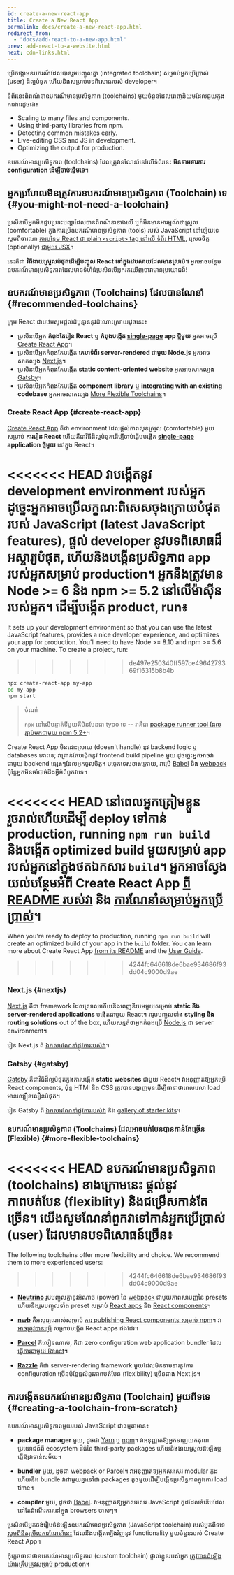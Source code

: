 ```yaml
---
id: create-a-new-react-app
title: Create a New React App
permalink: docs/create-a-new-react-app.html
redirect_from:
  - "docs/add-react-to-a-new-app.html"
prev: add-react-to-a-website.html
next: cdn-links.html
---
```


ប្រើចង្កោមឧបករណ៍ដែលបានរួមបញ្ចូលគ្នា (integrated toolchain) សម្រាប់អ្នកប្រើប្រាស់ (user) ដ៏ល្អបំផុត ហើយនិងសម្រាប់បទពិសោធរបស់ developer។

ទំព័រនេះពិពណ៌នាឧបករណ៍មានប្រសិទ្ធភាព (toolchains) មួយចំនួនដែលពេញនិយមដែលជួយក្នុងការងារដូចជា៖

* Scaling to many files and components.
* Using third-party libraries from npm.
* Detecting common mistakes early.
* Live-editing CSS and JS in development.
* Optimizing the output for production.

ឧបករណ៍មានប្រសិទ្ធភាព (toolchains) ដែលត្រូវានណែនាំនៅលើទំព័រនេះ **មិនទាមទារការ configuration ដើម្បីចាប់ផ្តើមទេ**។

## អ្នកប្រហែលមិនត្រូវការឧបករណ៍មានប្រសិទ្ធភាព (Toolchain) ទេ {#you-might-not-need-a-toolchain}

ប្រសិនបើអ្នកមិនជួបប្រទះបញ្ហាដែលបានពិពណ៌នាខាងលើ ឬក៏មិនមានអារម្មណ៍ថាស្រួល (comfortable) ក្នុងការប្រើឧបករណ៍មានប្រសិទ្ធភាព (tools) របស់ JavaScript នៅឡើយទេ សូមពិចារណា [ការបន្ថែម React ជា plain `<script>` tag នៅលើ ទំព័រ HTML](/docs/add-react-to-a-website.html), 
ស្រេចចិត្ត (optionally) [ជាមួយ JSX](/docs/add-react-to-a-website.html#optional-try-react-with-jsx)។

នេះគឺជា **វិធីងាយស្រួលបំផុតដើម្បីបញ្ចូល React ទៅក្នុងវេបសាយដែលមានស្រាប់។** អ្នកអាចបន្ថែមឧបករណ៍មានប្រសិទ្ធភាពដែលមានទំហំធំប្រសិនបើអ្នករកឃើញថាវាមានប្រយោជន៍!

## ឧបករណ៍មានប្រសិទ្ធភាព   (Toolchains) ដែលបានណែនាំ  {#recommended-toolchains}

ក្រុម React ជាបឋមសូមផ្តល់ដំបូន្មាននូវដំណេាះស្រាយដូចនេះ៖

- ប្រសិនបើអ្នក **កំពុងតែរៀន  React** ឬ **កំពុងបង្កើត  [single-page](/docs/glossary.html#single-page-application) app ថ្មីមួយ** អ្នកអាចប្រើ [Create React App](#create-react-app)។
- ប្រសិនបើអ្នកកំពុងតែបង្កើត **គេហទំព័រ  server-rendered ជាមួយ Node.js** អ្នកអាចសាកល្បង [Next.js](#nextjs)។
- ប្រសិនបើអ្នកកំពុងតែបង្កើត **static content-oriented website** អ្នកអាចសាកល្បង [Gatsby](#gatsby)។
- ប្រសិនបើអ្នកកំពុងតែបង្កើត **component library** ឬ **integrating with an existing codebase** អ្នកអាចសាកល្បង [More Flexible Toolchains](#more-flexible-toolchains)។

### Create React App {#create-react-app}

[Create React App](https://github.com/facebookincubator/create-react-app) គឺជា environment ដែលផ្តល់ភាពសុខស្រួល (comfortable) មួយសម្រាប់ **ការរៀន React** ហើយគឺជាវិធីដ៏ល្អបំផុតដើម្បីចាប់ផ្តើមបង្កើត **[single-page](/docs/glossary.html#single-page-application) application ថ្មីមួយ** នៅក្នុង​ React។

<<<<<<< HEAD
វាបង្កើតនូវ development environment របស់អ្នកដូច្នេះអ្នកអាចប្រើលក្ខណៈពិសេសចុងក្រោយបំផុតរបស់ JavaScript (latest JavaScript features), ផ្តល់ developer នូវបទពិសោធដ៏អស្ចារ្យបំផុត, ហើយនិងបង្កើនប្រសិទ្ធភាព app របស់អ្នកសម្រាប់ production។ អ្នកនឹងត្រូវមាន Node >= 6 និង npm >= 5.2 នៅលើម៉ាស៊ីនរបស់អ្នក។ ដើម្បីបង្កើត product, run៖
=======
It sets up your development environment so that you can use the latest JavaScript features, provides a nice developer experience, and optimizes your app for production. You’ll need to have Node >= 8.10 and npm >= 5.6 on your machine. To create a project, run:
>>>>>>> de497e250340ff597ce4964279369f16315b8b4b

```bash
npx create-react-app my-app
cd my-app
npm start
```

>ចំណាំ
>
>`npx` នៅលើបន្ទាត់ទីមួយគឺមិនមែនជា typo ទេ -- វាគឺជា [package runner tool ដែលភ្ជាប់មកជាមួយ npm 5.2+](https://medium.com/@maybekatz/introducing-npx-an-npm-package-runner-55f7d4bd282b)។

Create React App មិនដោះស្រាយ​ (doesn't handle) នូវ backend logic ឬ databases នេាះទេ; វាគ្រាន់តែបង្កើតនូវ frontend build pipeline មួយ ដូចច្នេះអ្នកអាចវាជាមួយ backend ផ្សេងៗដែលអ្នកចូលចិត្ត។ បច្ចេកទេសខាងក្រោយ, វាប្រើ [Babel](https://babeljs.io/) និង [webpack](https://webpack.js.org/) ប៉ុន្តែអ្នកមិនចាំបាច់ដឹងអ្វីអំពីពួកវាទេ។

<<<<<<< HEAD
នៅពេលអ្នកត្រៀមខ្លួនរួចរាល់ហើយដើម្បី deploy ទៅកាន់ production, running `npm run build` និងបង្កើត optimized build មួយសម្រាប់ app របស់អ្នកនៅក្នុងថតឯកសារ `build`។ អ្នកអាចស្វែងយល់បន្ថែមអំពី Create React App [ពី README របស់វា](https://github.com/facebookincubator/create-react-app#create-react-app-) និង [ការណែនាំសម្រាប់អ្នកប្រើប្រាស់](https://github.com/facebookincubator/create-react-app/blob/master/packages/react-scripts/template/README.md#table-of-contents)។
=======
When you're ready to deploy to production, running `npm run build` will create an optimized build of your app in the `build` folder. You can learn more about Create React App [from its README](https://github.com/facebookincubator/create-react-app#create-react-app--) and the [User Guide](https://facebook.github.io/create-react-app/).
>>>>>>> 4244fc646618de6bae934686f93dd04c9000d9ae

### Next.js {#nextjs}

[Next.js](https://nextjs.org/) គឺជា framework ដែលស្រាលហើយនិងពេញនិយមមួយសម្រាប់ **static និង server‑rendered applications** បង្កើតជាមួយ React។ វារួមបញ្ចូលទាំង **styling និង routing solutions** out of the box, ហើយសន្មត់ថាអ្នកកំពុងប្រើ [Node.js](https://nodejs.org/) ជា server environment។

រៀន Next.js ពី [ឯកសារណែនាំផ្លូវការរបស់វា](https://nextjs.org/learn/)។

### Gatsby {#gatsby}

[Gatsby](https://www.gatsbyjs.org/) គឺជាវិធីដ៏ល្អបំផុតក្នុងការបង្កើត **static websites** ជាមួយ React។ វាអនុញ្ញាតឱ្យអ្នកប្រើ React components, ប៉ុន្ត HTMl និង CSS ត្រូវបានបង្ហាញមុនដើម្បីធានាថាពេលវេលា load មានល្បឿនលឿនបំផុត។

រៀន Gatsby ពី [ឯកសារណែនាំផ្លូវការរបស់វា](https://www.gatsbyjs.org/docs/) និង [gallery of starter kits](https://www.gatsbyjs.org/docs/gatsby-starters/)។

### ឧបករណ៍មានប្រសិទ្ធភាព (Toolchains) ដែលអាចបត់បែនបានកាន់តែច្រើន (Flexible) {#more-flexible-toolchains}

<<<<<<< HEAD
ឧបករណ៍មានប្រសិទ្ធភាព (toolchains) ខាងក្រោមនេះ ផ្តល់នូវភាពបត់បែន (flexiblity) និងជម្រើសកាន់តែច្រើន។ យើងសូមណែនាំពួកវាទៅកាន់អ្នកប្រើប្រាស់ (user) ដែលមានបទពិសោធន៍ច្រើន៖
=======
The following toolchains offer more flexibility and choice. We recommend them to more experienced users:
>>>>>>> 4244fc646618de6bae934686f93dd04c9000d9ae

- **[Neutrino](https://neutrinojs.org/)** រួមបញ្ចូលគ្នានូវអំណាច (power) នៃ [webpack](https://webpack.js.org/) ជាមួយភាពសាមញ្ញនៃ presets ហើយនិងរួមបញ្ចូលទាំង preset សម្រាប់ [React apps](https://neutrinojs.org/packages/react/) និង [React components](https://neutrinojs.org/packages/react-components/)។

- **[nwb](https://github.com/insin/nwb)** គឺអស្ចារ្យណាស់សម្រាប់ [ការ publishing React components សម្រាប់ npm](https://github.com/insin/nwb/blob/master/docs/guides/ReactComponents.md#developing-react-components-and-libraries-with-nwb)។ វា [អាចត្រូវបានប្រើ](https://github.com/insin/nwb/blob/master/docs/guides/ReactApps.md#developing-react-apps-with-nwb) សម្រាប់បង្កើត React apps ផងដែរ។

- **[Parcel](https://parceljs.org/)** គឺលឿនណាស់, គឺជា zero configuration web application bundler ដែល [ធ្វើការជាមួយ React](https://parceljs.org/recipes.html#react)។

- **[Razzle](https://github.com/jaredpalmer/razzle)** គឺជា server-rendering framework មួយដែលមិនទាមទារនូវការ​ configuration ច្រើនប៉ុន្តែផ្តល់នូវភាពបត់បែន (flexibility) ច្រើនជាង Next.js។

## ការបង្កើតឧបករណ៍មានប្រសិទ្ធភាព    (Toolchain) មួយពីទទេ {#creating-a-toolchain-from-scratch}

ឧបករណ៍មានប្រសិទ្ធភាពមួយរបស់ JavaScript ជាធម្មតាមាន៖

* **package manager** មួយ, ដូចជា [Yarn](https://yarnpkg.com/) ឬ [npm](https://www.npmjs.com/)។ វាអនុញ្ញាតឱ្យអ្នកទាញយកគុណប្រយោជន៍ពី ecosystem ដ៏ធំនៃ third-party packages ហើយនិងងាយស្រួលដំឡើងឬធ្វើឱ្យវាទាន់សម័យ។

* **bundler** មួយ, ដូចជា [webpack](https://webpack.js.org/) or [Parcel](https://parceljs.org/)។ វាអនុញ្ញាតឱ្យអ្នកសរសេរ modular កូដហើយនិង bundle វាជាមួយគ្នាទៅជា packages តូចមួយដើម្បីបង្កើនប្រសិទ្ធភាពក្នុងការ load time។

* **compiler** មួយ, ដូចជា [Babel](https://babeljs.io/). វាអនុញ្ញាតឱ្យអ្នកសរសេរ JavaScript កូដដែលទំនើបដែលនៅតែដំណើរការនៅក្នុង browsers ចាស់ៗ។

ប្រសិនបើអ្នកចង់រៀបចំដំឡើងឧបករណ៍មានប្រសិទ្ធភាព (JavaScript toolchain) របស់អ្នកពីទទេ [សូមពិនិត្យមើលការណែនាំនេះ](https://blog.usejournal.com/creating-a-react-app-from-scratch-f3c693b84658) ដែលនឹងបង្កើតឡើងវិញនូវ functionality មួយចំនួនរបស់ Create React App។

កុំភ្លេចធានាថាឧបករណ៍មានប្រសិទ្ធភាព (custom toolchain) ផ្ទាល់ខ្លួនរបស់អ្នក [ត្រូវបានដំឡើងយ៉ាងត្រឹមត្រូវសម្រាប់ production](/docs/optimizing-performance.html#use-the-production-build)។
